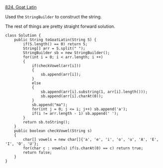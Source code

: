[824. Goat Latin](https://leetcode.com/problems/goat-latin/description/)

Used the `StringBuilder` to construct the string.

The rest of things are pretty straight forward solution.

```
class Solution {
    public String toGoatLatin(String S) {
        if(S.length() == 0) return S;
        String[] arr = S.split(" ");
        StringBuilder sb = new StringBuilder();
        for(int i = 0; i < arr.length; i ++)
        {
            if(checkVowel(arr[i]))
            {
                sb.append(arr[i]);
            }
            else
            {
                sb.append(arr[i].substring(1, arr[i].length()));
                sb.append(arr[i].charAt(0));
            }
            sb.append("ma");
            for(int j = 0; j <= i; j++) sb.append('a');
            if(i != arr.length - 1) sb.append(' ');
        }
        return sb.toString();
    }
    public boolean checkVowel(String s)
    {
        char[] vowels = new char[]{'a', 'e', 'i', 'o', 'u', 'A', 'E', 'I', 'O', 'U'};
        for(char c : vowels) if(s.charAt(0) == c) return true;
        return false;
    }
}
```
